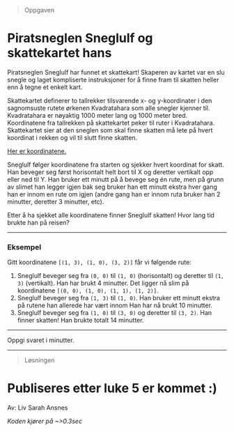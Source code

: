 > Oppgaven

# Piratsneglen Sneglulf og skattekartet hans

Piratsneglen Sneglulf har funnet et skattekart! Skaperen av kartet var en slu
snegle og laget kompliserte instruksjoner for å finne fram til skatten heller
enn å tegne et enkelt kart.

Skattekartet definerer to tallrekker tilsvarende x- og y-koordinater i den
sagnomsuste rutete ørkenen Kvadratahara som alle snegler kjenner til.
Kvadratahara er nøyaktig 1000 meter lang og 1000 meter bred.
Koordinatene fra tallrekken på skattekartet peker til ruter i Kvadratahara.
Skattekartet sier at den sneglen som skal finne skatten må lete på hvert
koordinat i rekken og vil til slutt finne skatten.

[Her er koordinatene.](https://knowit-julekalender.s3.eu-central-1.amazonaws.com/2019-luke4/coords.csv)

Sneglulf følger koordinatene fra starten og sjekker hvert koordinat for
skatt. Han beveger seg først horisontalt helt bort til X og deretter
vertikalt opp eller ned til Y. Han bruker ett minutt på å bevege seg én rute,
men på grunn av slimet han legger igjen bak seg bruker han ett minutt ekstra
hver gang han er innom en rute om igjen (andre gang han er innom ruta bruker
han 2 minutter, deretter 3 minutter, etc).

Etter å ha sjekket alle koordinatene finner Sneglulf skatten! Hvor lang tid
brukte han på reisen?

______

### Eksempel

Gitt koordinatene `[(1, 3), (1, 0), (3, 2)]` får vi følgende rute:
1. Sneglulf beveger seg fra `(0, 0)` til `(1, 0)` (horisontalt) og deretter
   til `(1, 3)` (vertikalt). Han har brukt 4 minutter. Det ligger nå slim på
   koordinatene `[(0, 0), (1, 0), (1, 1), (1, 2)]`.
2. Sneglulf beveger seg fra `(1, 3)` til `(1, 0)`. Han bruker ett minutt
   ekstra på rutene han allerede har vært innom Han har nå brukt 10 minutter.
3. Sneglulf beveger seg fra `(1, 0)` til `(3, 0)` og deretter til `(3, 2)`.
   Han finner skatten! Han brukte totalt 14 minutter.

______

Oppgi svaret i minutter.

---

> Løsningen

# Publiseres etter luke 5 er kommet :) 

Av: Liv Sarah Ansnes

*Koden kjører på ~>0.3sec*
